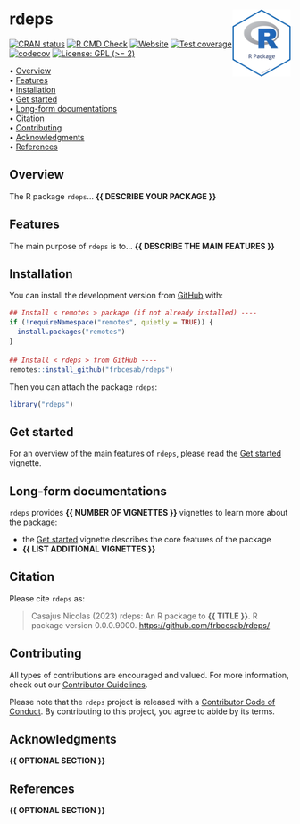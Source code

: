 
<!-- README.md is generated from README.Rmd. Please edit that file -->

# rdeps <img src="man/figures/package-sticker.png" align="right" style="float:right; height:120px;"/>

<!-- badges: start -->

[![CRAN
status](https://www.r-pkg.org/badges/version/rdeps)](https://CRAN.R-project.org/package=rdeps)
[![R CMD
Check](https://github.com/frbcesab/rdeps/actions/workflows/R-CMD-check.yaml/badge.svg)](https://github.com/frbcesab/rdeps/actions/workflows/R-CMD-check.yaml)
[![Website](https://github.com/frbcesab/rdeps/actions/workflows/pkgdown.yaml/badge.svg)](https://github.com/frbcesab/rdeps/actions/workflows/pkgdown.yaml)
[![Test
coverage](https://github.com/frbcesab/rdeps/actions/workflows/test-coverage.yaml/badge.svg)](https://github.com/frbcesab/rdeps/actions/workflows/test-coverage.yaml)
[![codecov](https://codecov.io/gh/frbcesab/rdeps/branch/main/graph/badge.svg)](https://codecov.io/gh/frbcesab/rdeps)
[![License: GPL (\>=
2)](https://img.shields.io/badge/License-GPL%20%28%3E%3D%202%29-blue.svg)](https://choosealicense.com/licenses/gpl-2.0/)
<!-- badges: end -->

<p align="left">
• <a href="#overview">Overview</a><br> •
<a href="#features">Features</a><br> •
<a href="#installation">Installation</a><br> •
<a href="#get-started">Get started</a><br> •
<a href="#long-form-documentations">Long-form documentations</a><br> •
<a href="#citation">Citation</a><br> •
<a href="#contributing">Contributing</a><br> •
<a href="#acknowledgments">Acknowledgments</a><br> •
<a href="#references">References</a>
</p>

## Overview

The R package `rdeps`… **{{ DESCRIBE YOUR PACKAGE }}**

## Features

The main purpose of `rdeps` is to… **{{ DESCRIBE THE MAIN FEATURES }}**

## Installation

You can install the development version from
[GitHub](https://github.com/) with:

``` r
## Install < remotes > package (if not already installed) ----
if (!requireNamespace("remotes", quietly = TRUE)) {
  install.packages("remotes")
}

## Install < rdeps > from GitHub ----
remotes::install_github("frbcesab/rdeps")
```

Then you can attach the package `rdeps`:

``` r
library("rdeps")
```

## Get started

For an overview of the main features of `rdeps`, please read the [Get
started](https://frbcesab.github.io/rdeps/articles/rdeps.html) vignette.

## Long-form documentations

`rdeps` provides **{{ NUMBER OF VIGNETTES }}** vignettes to learn more
about the package:

- the [Get
  started](https://frbcesab.github.io/rdeps/articles/rdeps.html)
  vignette describes the core features of the package
- **{{ LIST ADDITIONAL VIGNETTES }}**

## Citation

Please cite `rdeps` as:

> Casajus Nicolas (2023) rdeps: An R package to **{{ TITLE }}**. R
> package version 0.0.0.9000. <https://github.com/frbcesab/rdeps/>

## Contributing

All types of contributions are encouraged and valued. For more
information, check out our [Contributor
Guidelines](https://github.com/frbcesab/rdeps/blob/main/CONTRIBUTING.md).

Please note that the `rdeps` project is released with a [Contributor
Code of
Conduct](https://contributor-covenant.org/version/2/1/CODE_OF_CONDUCT.html).
By contributing to this project, you agree to abide by its terms.

## Acknowledgments

**{{ OPTIONAL SECTION }}**

## References

**{{ OPTIONAL SECTION }}**
